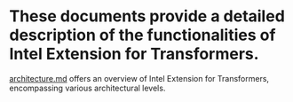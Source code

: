 # These documents provide a detailed description of the functionalities of Intel Extension for Transformers.
[architecture.md](architecture.md) offers an overview of Intel Extension for Transformers, encompassing various architectural levels.


